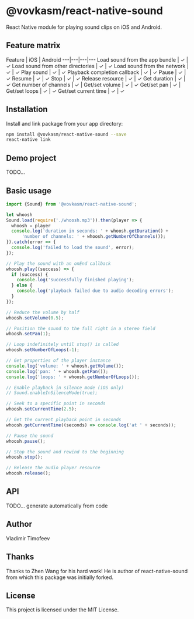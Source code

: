 # @vovkasm/react-native-sound

React Native module for playing sound clips on iOS and Android.

## Feature matrix

Feature | iOS | Android
---|---|---|---
Load sound from the app bundle | ✓ | ✓
Load sound from other directories | ✓ | ✓
Load sound from the network | ✓ | ✓
Play sound | ✓ | ✓
Playback completion callback | ✓ | ✓
Pause | ✓ | ✓
Resume | ✓ | ✓
Stop | ✓ | ✓
Release resource | ✓ | ✓
Get duration | ✓ | ✓
Get number of channels | ✓ |
Get/set volume | ✓ | ✓
Get/set pan | ✓ |
Get/set loops | ✓ | ✓
Get/set current time | ✓ | ✓

## Installation

Install and link package from your app directory:

```sh
npm install @vovkasm/react-native-sound --save
react-native link
```

## Demo project

TODO...

## Basic usage

```js
import {Sound} from '@vovkasm/react-native-sound';

let whoosh
Sound.load(require('./whoosh.mp3')).then(player => {
  whoosh = player
  console.log('duration in seconds: ' + whoosh.getDuration() +
      'number of channels: ' + whoosh.getNumberOfChannels());  
}).catch(error => {
  console.log('failed to load the sound', error);
});

// Play the sound with an onEnd callback
whoosh.play((success) => {
  if (success) {
    console.log('successfully finished playing');
  } else {
    console.log('playback failed due to audio decoding errors');
  }
});

// Reduce the volume by half
whoosh.setVolume(0.5);

// Position the sound to the full right in a stereo field
whoosh.setPan(1);

// Loop indefinitely until stop() is called
whoosh.setNumberOfLoops(-1);

// Get properties of the player instance
console.log('volume: ' + whoosh.getVolume());
console.log('pan: ' + whoosh.getPan());
console.log('loops: ' + whoosh.getNumberOfLoops());

// Enable playback in silence mode (iOS only)
// Sound.enableInSilenceMode(true);

// Seek to a specific point in seconds
whoosh.setCurrentTime(2.5);

// Get the current playback point in seconds
whoosh.getCurrentTime((seconds) => console.log('at ' + seconds));

// Pause the sound
whoosh.pause();

// Stop the sound and rewind to the beginning
whoosh.stop();

// Release the audio player resource
whoosh.release();
```

## API

TODO... generate automatically from code

## Author

Vladimir Timofeev

## Thanks

Thanks to Zhen Wang for his hard work! He is author of react-native-sound from which this package was initially forked.

## License

This project is licensed under the MIT License.
